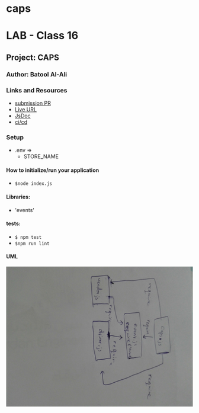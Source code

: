 # caps
# LAB - Class 16

## Project: CAPS

### Author: Batool Al-Ali

### Links and Resources

- [submission PR](https://github.com/batool-alali-401-advanced-javascript/caps/pull/1)
- [Live URL]()
- [JsDoc]()
- [ci/cd](https://github.com/batool-alali-401-advanced-javascript/caps/runs/770257173)


### Setup
- .env => 
    - STORE_NAME

#### How to initialize/run your application 
- `$node index.js`

#### Libraries:
- 'events'



#### tests:
- `$ npm test`
- `$npm run lint`


#### UML
![UML Diagram](UML1.jpg)
